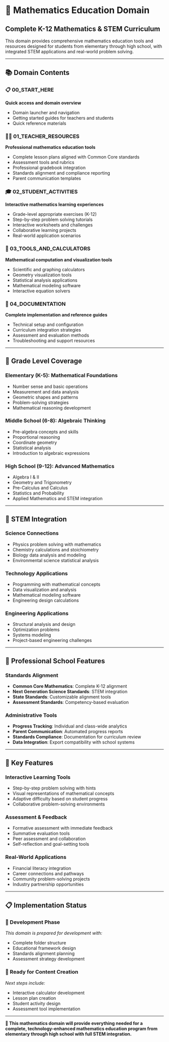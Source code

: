 # 🧮 Mathematics Education Domain

## **Complete K-12 Mathematics & STEM Curriculum**

This domain provides comprehensive mathematics education tools and resources designed for students from elementary through high school, with integrated STEM applications and real-world problem solving.

---

## 📚 **Domain Contents**

### **📋 00_START_HERE**
**Quick access and domain overview**
- Domain launcher and navigation
- Getting started guides for teachers and students
- Quick reference materials

### **👨‍🏫 01_TEACHER_RESOURCES** 
**Professional mathematics education tools**
- Complete lesson plans aligned with Common Core standards
- Assessment tools and rubrics
- Professional gradebook integration
- Standards alignment and compliance reporting
- Parent communication templates

### **🎓 02_STUDENT_ACTIVITIES**
**Interactive mathematics learning experiences**
- Grade-level appropriate exercises (K-12)
- Step-by-step problem solving tutorials
- Interactive worksheets and challenges
- Collaborative learning projects
- Real-world application scenarios

### **🧮 03_TOOLS_AND_CALCULATORS**
**Mathematical computation and visualization tools**
- Scientific and graphing calculators
- Geometry visualization tools
- Statistical analysis applications
- Mathematical modeling software
- Interactive equation solvers

### **📖 04_DOCUMENTATION**
**Complete implementation and reference guides**
- Technical setup and configuration
- Curriculum integration strategies
- Assessment and evaluation methods
- Troubleshooting and support resources

---

## 🎯 **Grade Level Coverage**

### **Elementary (K-5): Mathematical Foundations**
- Number sense and basic operations
- Measurement and data analysis
- Geometric shapes and patterns
- Problem-solving strategies
- Mathematical reasoning development

### **Middle School (6-8): Algebraic Thinking**
- Pre-algebra concepts and skills
- Proportional reasoning
- Coordinate geometry
- Statistical analysis
- Introduction to algebraic expressions

### **High School (9-12): Advanced Mathematics**
- Algebra I & II
- Geometry and Trigonometry
- Pre-Calculus and Calculus
- Statistics and Probability
- Applied Mathematics and STEM integration

---

## 🔬 **STEM Integration**

### **Science Connections**
- Physics problem solving with mathematics
- Chemistry calculations and stoichiometry
- Biology data analysis and modeling
- Environmental science statistical analysis

### **Technology Applications**
- Programming with mathematical concepts
- Data visualization and analysis
- Mathematical modeling software
- Engineering design calculations

### **Engineering Applications**
- Structural analysis and design
- Optimization problems
- Systems modeling
- Project-based engineering challenges

---

## 🏫 **Professional School Features**

### **Standards Alignment**
- **Common Core Mathematics**: Complete K-12 alignment
- **Next Generation Science Standards**: STEM integration
- **State Standards**: Customizable alignment tools
- **Assessment Standards**: Competency-based evaluation

### **Administrative Tools**
- **Progress Tracking**: Individual and class-wide analytics
- **Parent Communication**: Automated progress reports
- **Standards Compliance**: Documentation for curriculum review
- **Data Integration**: Export compatibility with school systems

---

## 🚀 **Key Features**

### **Interactive Learning Tools**
- Step-by-step problem solving with hints
- Visual representations of mathematical concepts
- Adaptive difficulty based on student progress
- Collaborative problem-solving environments

### **Assessment & Feedback**
- Formative assessment with immediate feedback
- Summative evaluation tools
- Peer assessment and collaboration
- Self-reflection and goal-setting tools

### **Real-World Applications**
- Financial literacy integration
- Career connections and pathways
- Community problem-solving projects
- Industry partnership opportunities

---

## 📋 **Implementation Status**

### **🔄 Development Phase**
*This domain is prepared for development with:*
- Complete folder structure
- Educational framework design
- Standards alignment planning
- Assessment strategy development

### **🎯 Ready for Content Creation**
*Next steps include:*
- Interactive calculator development
- Lesson plan creation
- Student activity design
- Assessment tool implementation

---

**🎯 This mathematics domain will provide everything needed for a complete, technology-enhanced mathematics education program from elementary through high school with full STEM integration.**